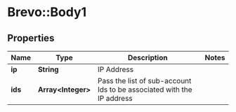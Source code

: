# Brevo::Body1

## Properties
Name | Type | Description | Notes
------------ | ------------- | ------------- | -------------
**ip** | **String** | IP Address | 
**ids** | **Array&lt;Integer&gt;** | Pass the list of sub-account Ids to be associated with the IP address | 


